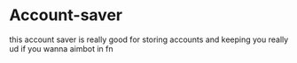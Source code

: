 # Account-saver
this account saver is really good for storing accounts and keeping you really ud if you wanna aimbot in fn

